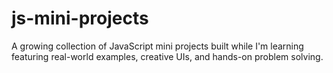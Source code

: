 # js-mini-projects
A growing collection of JavaScript mini projects built while I'm learning featuring real-world examples, creative UIs, and hands-on problem solving.
